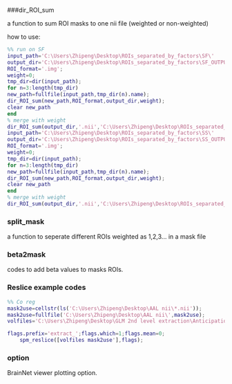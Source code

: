 ###dir_ROI_sum

a function to sum ROI masks to one nii file (weighted or non-weighted)

how to use:

```matlab
%% run on SF
input_path='C:\Users\Zhipeng\Desktop\ROIs_separated_by_factors\SF\'
output_dir='C:\Users\Zhipeng\Desktop\ROIs_separated_by_factors\SF_OUTPUT';
ROI_format='.img';
weight=0;
tmp_dir=dir(input_path);
for n=3:length(tmp_dir)
new_path=fullfile(input_path,tmp_dir(n).name);
dir_ROI_sum(new_path,ROI_format,output_dir,weight);
clear new_path
end
% merge with weight
dir_ROI_sum(output_dir,'.nii','C:\Users\Zhipeng\Desktop\ROIs_separated_by_factors\SF_W',1);
input_path='C:\Users\Zhipeng\Desktop\ROIs_separated_by_factors\SS\'
output_dir='C:\Users\Zhipeng\Desktop\ROIs_separated_by_factors\SS_OUTPUT';
ROI_format='.img';
weight=0;
tmp_dir=dir(input_path);
for n=3:length(tmp_dir)
new_path=fullfile(input_path,tmp_dir(n).name);
dir_ROI_sum(new_path,ROI_format,output_dir,weight);
clear new_path
end
% merge with weight
dir_ROI_sum(output_dir,'.nii','C:\Users\Zhipeng\Desktop\ROIs_separated_by_factors\SS_W',1);
```



### split_mask

a function to seperate different ROIs weighted as 1,2,3... in a mask file

### beta2mask

codes to add beta values to masks ROIs.

### Reslice example codes

```matlab
%% Co reg
mask2use=cellstr(ls('C:\Users\Zhipeng\Desktop\AAL nii\*.nii'));
mask2use=fullfile('C:\Users\Zhipeng\Desktop\AAL nii\',mask2use);
volfiles='C:\Users\Zhipeng\Desktop\GLM 2nd level extraction\Anticipation-Big-No\spmT_0001.nii'

flags.prefix='extract_';flags.which=1;flags.mean=0;
    spm_reslice([volfiles mask2use'],flags);
```

### option

BrainNet viewer plotting option.